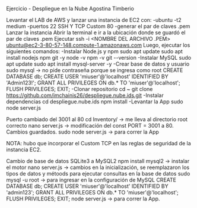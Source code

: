 Ejercicio - Despliegue en la Nube
Agostina Timberio

Levantar el LAB de AWS y lanzar una instancia de EC2 con:
-ubuntu
-t2 medium
-puertos 22 SSH Y TCP Custom 80
-generar el par de claves .pem
Lanzar la instancia
Abrir la terminal e ir a la ubicación donde se guardó el par de claves .pem
Ejecutar ssh -i <NOMBRE DEL ARCHIVO .PEM> ubuntu@ec2-3-80-57-148.compute-1.amazonaws.com
Luego, ejecutar los siguientes comandos:
-Instalar Node.js y npm
sudo apt update
sudo apt install nodejs npm git -y
node -v
npm -v
git --version
-Instalar MySQL
sudo apt update
sudo apt install mysql-server -y
-Crear base de datos y usuario
sudo mysql -> no pide contraseña porque se ingresa como root
CREATE DATABASE db;
CREATE USER 'miuser'@'localhost' IDENTIFIED BY 'Admin123!';
GRANT ALL PRIVILEGES ON db.* TO 'miuser'@'localhost';
FLUSH PRIVILEGES;
EXIT;
-Clonar repositorio
cd ~
git clone https://github.com/imchainis26/despliegue.nube.ids.git
-Instalar dependencias
cd despliegue.nube.ids
npm install
-Levantar la App
sudo node server.js

Puerto cambiado del 3001 al 80
cd Inventory/ -> me lleva al directorio root correcto
nano server.js -> modificación del const PORT = 3001 a 80. Cambios guardados.
sudo node server.js -> para correr la App

NOTA: hubo que incorporar el Custom TCP en las reglas de seguridad de la instancia EC2. 

Cambio de base de datos SQLite3 a MySQL2
npm install mysql2 -> instalar el motor
nano server.js -> cambios en la inicialización, se reemplazaron los tipos de datos y métoods para ejecutar consultas en la base de datos
sudo mysql -u root -> para ingresar en la configuración de MySQL
CREATE DATABASE db;
CREATE USER 'miuser'@'localhost' IDENTIFIED BY 'admin123';
GRANT ALL PRIVILEGES ON db.* TO 'miuser'@'localhost';
FLUSH PRIVILEGES;
EXIT;
node server.js -> para correr la App.

